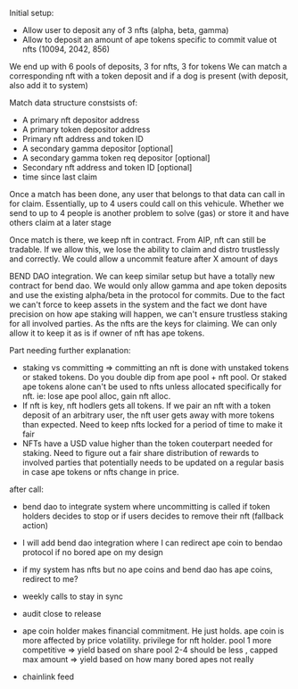
Initial setup:

- Allow user to deposit any of 3 nfts (alpha, beta, gamma)
- Allow to deposit an amount of ape tokens specific to commit value ot nfts (10094, 2042, 856)

We end up with 6 pools of deposits, 3 for nfts, 3 for tokens
We can match a corresponding nft with a token deposit and if a dog is present (with deposit, also add it to system)

Match data structure constsists of:
- A primary nft depositor address
- A primary token depositor address
- Primary nft address and token ID
- A secondary gamma depositor [optional]
- A secondary gamma token req depositor [optional]
- Secondary nft address and token ID [optional]
- time since last claim

Once a match has been done, any user that belongs to that data can call in for claim. Essentially, up to 4 users could call on this vehicule. Whether we send to up to 4 people is another problem to solve (gas) or store it and have others claim at a later stage

Once match is there, we keep nft in contract. From AIP, nft can still be tradable. If we allow this, we lose the ability to claim and distro trustlessly and correctly. We could allow a uncommit feature after X amount of days

BEND DAO integration. We can keep similar setup but have a totally new contract for bend dao. We would only allow gamma and ape token deposits and use the existing alpha/beta in the protocol for commits. 
Due to the fact we can't force to keep assets in the system and the fact we dont have precision on how ape staking will happen, we can't ensure trustless staking for all involved parties. As the nfts are the keys for claiming.
We can only allow it to keep it as is if owner of nft has ape tokens.

Part needing further explanation:
- staking vs committing => committing an nft is done with unstaked tokens or staked tokens. Do you double dip from ape pool + nft pool. Or staked ape tokens alone can't be used to nfts unless allocated specifically for nft. ie: lose ape pool alloc, gain nft alloc.
- If nft is key, nft hodlers gets all tokens. If we pair an nft with a token deposit of an arbitrary user, the nft user gets away with more tokens than expected. Need to keep nfts locked for a period of time to make it fair
- NFTs have a USD value higher than the token couterpart needed for staking. Need to figure out a fair share distribution of rewards to involved parties that potentially needs to be updated on a regular basis in case ape tokens or nfts change in price.


after call:
- bend dao to integrate system where uncommitting is called if token holders decides to stop or if users decides to remove their nft (fallback action)
- I will add bend dao integration where I can redirect ape coin to bendao protocol if no bored ape on my design
- if my system has nfts but no ape coins and bend dao has ape coins, redirect to me?
- weekly calls to stay in sync
- audit close to release


- ape coin holder makes financial commitment. He just holds. ape coin is more affected by price volatility. privilege for nft holder.
pool 1 more competitive => yield based on share
pool 2-4 should be less , capped max amount => yield based on how many bored apes not really

- chainlink feed